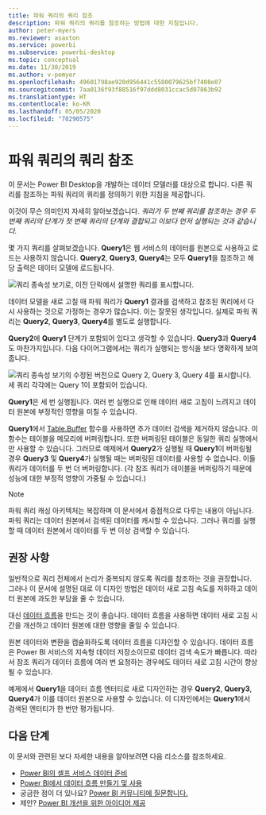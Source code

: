 ```yaml
---
title: 파워 쿼리의 쿼리 참조
description: 파워 쿼리의 쿼리를 참조하는 방법에 대한 지침입니다.
author: peter-myers
ms.reviewer: asaxton
ms.service: powerbi
ms.subservice: powerbi-desktop
ms.topic: conceptual
ms.date: 11/30/2019
ms.author: v-pemyer
ms.openlocfilehash: 49601798ae920d956441c5580079625bf7408e07
ms.sourcegitcommit: 7aa0136f93f88516f97ddd8031ccac5d07863b92
ms.translationtype: HT
ms.contentlocale: ko-KR
ms.lasthandoff: 05/05/2020
ms.locfileid: "78290575"
---
```

# <a name="referencing-power-query-queries"></a>파워 쿼리의 쿼리 참조

이 문서는 Power BI Desktop을 개발하는 데이터 모델러를 대상으로 합니다. 다른 쿼리를 참조하는 파워 쿼리의 쿼리를 정의하기 위한 지침을 제공합니다.

이것이 무슨 의미인지 자세히 알아보겠습니다. _쿼리가 두 번째 쿼리를 참조하는 경우 두 번째 쿼리의 단계가 첫 번째 쿼리의 단계와 결합되고 이보다 먼저 실행되는 것과 같습니다._

몇 가지 쿼리를 살펴보겠습니다. **Query1**은 웹 서비스의 데이터를 원본으로 사용하고 로드는 사용하지 않습니다. **Query2**, **Query3**, **Query4**는 모두 **Query1**을 참조하고 해당 출력은 데이터 모델에 로드됩니다.

![쿼리 종속성 보기로, 이전 단락에서 설명한 쿼리를 표시합니다.](media/power-query-referenced-queries/query-dependencies-web-service.png)

데이터 모델을 새로 고칠 때 파워 쿼리가 **Query1** 결과를 검색하고 참조된 쿼리에서 다시 사용하는 것으로 가정하는 경우가 많습니다. 이는 잘못된 생각입니다. 실제로 파워 쿼리는 **Query2**, **Query3**, **Query4**를 별도로 실행합니다.

**Query2**에 **Query1** 단계가 포함되어 있다고 생각할 수 있습니다. **Query3**과 **Query4**도 마찬가지입니다. 다음 다이어그램에서는 쿼리가 실행되는 방식을 보다 명확하게 보여 줍니다.

![쿼리 종속성 보기의 수정된 버전으로 Query 2, Query 3, Query 4를 표시합니다. 세 쿼리 각각에는 Query 1이 포함되어 있습니다.](media/power-query-referenced-queries/query-dependencies-web-service-concept.png)

**Query1**은 세 번 실행됩니다. 여러 번 실행으로 인해 데이터 새로 고침이 느려지고 데이터 원본에 부정적인 영향을 미칠 수 있습니다.

**Query1**에서 [Table.Buffer](/powerquery-m/table-buffer) 함수를 사용하면 추가 데이터 검색을 제거하지 않습니다. 이 함수는 테이블을 메모리에 버퍼링합니다. 또한 버퍼링된 테이블은 동일한 쿼리 실행에서만 사용할 수 있습니다. 그러므로 예제에서 **Query2**가 실행될 때 **Query1**이 버퍼링될 경우 **Query3** 및 **Query4**가 실행될 때는 버퍼링된 데이터를 사용할 수 없습니다. 이들 쿼리가 데이터를 두 번 더 버퍼링합니다. (각 참조 쿼리가 테이블을 버퍼링하기 때문에 성능에 대한 부정적 영향이 가중될 수 있습니다.)

> [!NOTE]
> 파워 쿼리 캐싱 아키텍처는 복잡하며 이 문서에서 중점적으로 다루는 내용이 아닙니다. 파워 쿼리는 데이터 원본에서 검색된 데이터를 캐시할 수 있습니다. 그러나 쿼리를 실행할 때 데이터 원본에서 데이터를 두 번 이상 검색할 수 있습니다.

## <a name="recommendations"></a>권장 사항

일반적으로 쿼리 전체에서 논리가 중복되지 않도록 쿼리를 참조하는 것을 권장합니다. 그러나 이 문서에 설명된 대로 이 디자인 방법은 데이터 새로 고침 속도를 저하하고 데이터 원본에 과도한 부담을 줄 수 있습니다.

대신 [데이터 흐름](../service-dataflows-overview.md)을 만드는 것이 좋습니다. 데이터 흐름을 사용하면 데이터 새로 고침 시간을 개선하고 데이터 원본에 대한 영향을 줄일 수 있습니다.

원본 데이터와 변환을 캡슐화하도록 데이터 흐름을 디자인할 수 있습니다. 데이터 흐름은 Power BI 서비스의 지속형 데이터 저장소이므로 데이터 검색 속도가 빠릅니다. 따라서 참조 쿼리가 데이터 흐름에 여러 번 요청하는 경우에도 데이터 새로 고침 시간이 향상될 수 있습니다.

예제에서 **Query1**을 데이터 흐름 엔터티로 새로 디자인하는 경우 **Query2**, **Query3**, **Query4**가 이를 데이터 원본으로 사용할 수 있습니다. 이 디자인에서는 **Query1**에서 검색된 엔터티가 한 번만 평가됩니다.

## <a name="next-steps"></a>다음 단계

이 문서와 관련된 보다 자세한 내용을 알아보려면 다음 리소스를 참조하세요.

- [Power BI의 셀프 서비스 데이터 준비](../service-dataflows-overview.md)
- [Power BI에서 데이터 흐름 만들기 및 사용](../service-dataflows-create-use.md)
- 궁금한 점이 더 있나요? [Power BI 커뮤니티에 질문합니다.](https://community.powerbi.com/)
- 제안? [Power BI 개선을 위한 아이디어 제공](https://ideas.powerbi.com/)
